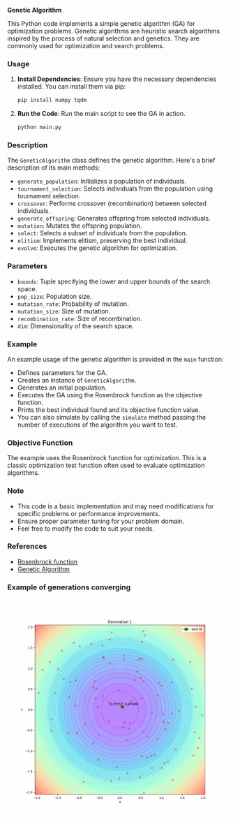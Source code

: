 **Genetic Algorithm**

This Python code implements a simple genetic algorithm (GA) for optimization problems. Genetic algorithms are heuristic search algorithms inspired by the process of natural selection and genetics. They are commonly used for optimization and search problems.

### Usage

1. **Install Dependencies**: Ensure you have the necessary dependencies installed. You can install them via pip:

   ```bash
   pip install numpy tqdm
   ```

2. **Run the Code**: Run the main script to see the GA in action.

   ```bash
   python main.py
   ```

### Description

The `GeneticAlgorithm` class defines the genetic algorithm. Here's a brief description of its main methods:

- `generate_population`: Initializes a population of individuals.
- `tournament_selection`: Selects individuals from the population using tournament selection.
- `crossover`: Performs crossover (recombination) between selected individuals.
- `generate_offspring`: Generates offspring from selected individuals.
- `mutation`: Mutates the offspring population.
- `select`: Selects a subset of individuals from the population.
- `elitism`: Implements elitism, preserving the best individual.
- `evolve`: Executes the genetic algorithm for optimization.

### Parameters

- `bounds`: Tuple specifying the lower and upper bounds of the search space.
- `pop_size`: Population size.
- `mutation_rate`: Probability of mutation.
- `mutation_size`: Size of mutation.
- `recombination_rate`: Size of recombination.
- `dim`: Dimensionality of the search space.

### Example

An example usage of the genetic algorithm is provided in the `main` function:

- Defines parameters for the GA.
- Creates an instance of `GeneticAlgorithm`.
- Generates an initial population.
- Executes the GA using the Rosenbrock function as the objective function.
- Prints the best individual found and its objective function value.
- You can also simulate by calling the `simulate` method passing the number of executions of the algorithm you want to test.

### Objective Function

The example uses the Rosenbrock function for optimization. This is a classic optimization test function often used to evaluate optimization algorithms.

### Note

- This code is a basic implementation and may need modifications for specific problems or performance improvements.
- Ensure proper parameter tuning for your problem domain.
- Feel free to modify the code to suit your needs.

### References

- [Rosenbrock function](https://en.wikipedia.org/wiki/Rosenbrock_function)
- [Genetic Algorithm](https://en.wikipedia.org/wiki/Genetic_algorithm)

### Example of generations converging

![Example GIF](images/convergence.gif)